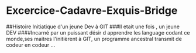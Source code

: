 # Excercice-Cadavre-Exquis-Bridge
##Histoire Initiatique d'un jeune Dev à GIT
###Il etait une fois , un jeune DEV
####Incarné par un puissant désir d apprendre les language codant ce monde,ses maitres l'initièrent à GIT, un programme ancestral transmit de codeur en codeur ...
